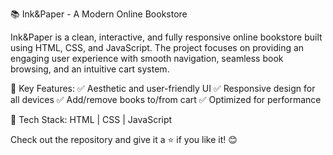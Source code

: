 📚 Ink&Paper - A Modern Online Bookstore

Ink&Paper is a clean, interactive, and fully responsive online bookstore built using HTML, CSS, and JavaScript. The project focuses on providing an engaging user experience with smooth navigation, seamless book browsing, and an intuitive cart system.

🔹 Key Features:
✅ Aesthetic and user-friendly UI
✅ Responsive design for all devices
✅ Add/remove books to/from cart
✅ Optimized for performance

🚀 Tech Stack: HTML | CSS | JavaScript

Check out the repository and give it a ⭐ if you like it! 😊







